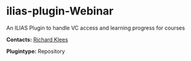 # ilias-plugin-Webinar
An ILIAS Plugin to handle VC access and learning progress for courses

**Contacts:** [Richard Klees](https://github.com/klees)

**Plugintype:** Repository